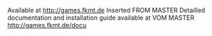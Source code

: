 Available at http://games.fkmt.de
Inserted FROM MASTER
Detailled documentation and installation guide available at
VOM MASTER
http://games.fkmt.de/docu

